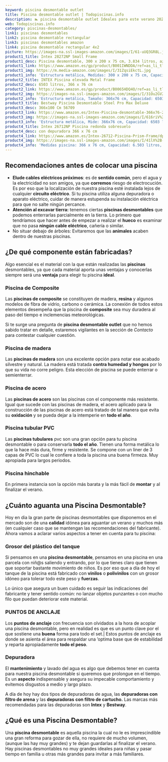 ```yaml
---
keyword: piscina desmontable outlet
title: Piscina desmontable outlet | Todopiscinas.info
description: 🏊 piscina desmontable outlet Ideales para este verano 2021. Aquí puedes comprar piscina desmontable outlet y comparar con otras similares. No dejes escapar piscina desmontable outlet a un precio realmente tentador.
web: Todopiscinas.info
category: piscinas-desmontables/
link1: piscinas desmontables
link2: piscina desmontable rectangular
link3: piscinas desmontables amazon
link4: piscina desmontable rectangular 4x2
picture: https://images-na.ssl-images-amazon.com/images/I/61-uUQ3GR8L.jpg
product1_title: Intex 28272NP Small Frame
product1_desc: Piscina desmontable, 300 x 200 x 75 cm, 3.834 litros, azul
product1_link: https://www.amazon.es/gp/product/B001IWNDDA/ref=as_li_tl?ie=UTF8&camp=3638&creative=24630&creativeASIN=B001IWNDDA&linkCode=as2&tag=todopiscinas0e-21&linkId=25b9d647487c889cb6ef56ed63f50ca1
product1_img: https://m.media-amazon.com/images/I/31ZqsiEkctL.jpg
product1_info: 'Estructura metálica, Medidas: 300 x 200 x 75 cm, Capacidad: 3.834 litros, Para 6 personas (+ 6 años), Fácil montaje, Forma rectangular'
product2_title: INTEX Piscina elevada Metal Frame
product2_desc: 6503 litros, 366 x 76 cm
product2_link: https://www.amazon.es/gp/product/B0065HDQ4O/ref=as_li_tl?ie=UTF8&camp=3638&creative=24630&creativeASIN=B0065HDQ4O&linkCode=as2&tag=todopiscinas0e-21&linkId=ed2430e3ba564d3527ee103df33ed7b3
product2_img: https://images-na.ssl-images-amazon.com/images/I/31Ou2GV2SAL.jpg
product2_info: 'Estructura metálica, Tamaño: 366x76 cm, Capacidad: 6503 litros, Forma circular, De 4 a 7 personas (+6 años)'
product3_title: Bestway Piscina Desmontable Steel Pro Max Deluxe
product3_desc: 366x100 Cm 56709
product3_link: https://www.amazon.es/Intex-Piscina-desmontable-366x76-28210NP/dp/B0065HDQ4O?__mk_es_ES=%C3%85M%C3%85%C5%BD%C3%95%C3%91&crid=25UQGV9HG2INI&dchild=1&keywords=piscinas+desmontables&qid=1615854176&sprefix=piscinas+dem%2Caps%2C201&sr=8-5&linkCode=ll1&tag=todopiscinas0e-21&linkId=34f200977c6cbaab1f3f4d9ac0e64755&language=es_ES&ref_=as_li_ss_tl
product3_img: https://images-na.ssl-images-amazon.com/images/I/616riV%2BiY3L.jpg
product3_info: 'Estructura metálica, Mide: 366x76 cm, Capacidad: 6503 litros, De 4 a 7 personas mayores de 6 años, Forma circular, Tecnología Super-Tough'
product4_title: Intex 26712NP Piscina redonda sobresuelo
product4_desc: con depuradora 366 x 76 cm
product4_link: https://www.amazon.es/Intex-26712-Piscina-Prism-Frame/dp/B07FB823GL?__mk_es_ES=%C3%85M%C3%85%C5%BD%C3%95%C3%91&dchild=1&keywords=piscinas+desmontables+con+depuradora&qid=1615936418&sr=8-5&linkCode=ll1&tag=todopiscinas0e-21&linkId=d98699de7830cd471766fa1daa36de34&language=es_ES&ref_=as_li_ss_tl
product4_img: https://images-na.ssl-images-amazon.com/images/I/41lX%2B-YpibL.jpg
product4_info: 'Medidas piscina: 366 x 76 cm, Capacidad: 6.503 litros, Incluye depuradora de cartucha A, Lona resistente triple capa'
---
```




## Recomendaciones antes de colocar una piscina



*   **Elude cables eléctricos próximos**: es de **sentido común**, pero el agua y la electricidad no son amigos, ya que **corremos** riesgo de electrocución. Es por eso que la localización de nuestra piscina esté instalada lejos de cualquier **circuito eléctrico**. Si tu piscina utiliza alguna depuradora o aparato eléctrico, cuidar de manera estupenda su instalación eléctrica para que no salte ningún percance.
*   **Atención al excavar tierra:** tenemos ciertas **piscinas desmontables** que podemos enterrarlas parcialmente en la tierra. Lo primero  que tendríamos que hacer antes de empezar a realizar el **hueco** es examinar que no pasa **ningún cable eléctrico**, cañería o similar.
*   No situar debajo de árboles: Evitaremos que las **animales** acaben dentro de nuestras piscinas.


## ¿De qué componente están fabricadas?

Algo esencial es el material con la que están realizadas las **piscinas** desmontables, ya que cada material aporta unas ventajas y conocerlas siempre será una **ventaja** para elegir tu piscina **ideal**.


### Piscina de Composite

Las **piscinas de composite** se constituyen de madera, **resina** y algunos modelos de fibra de vidrio, carbono o cerámica. La conexión de todos estos elementos desempeña que la piscina de **composite** sea muy duradera al paso del tiempo e inclemencias meteorológicas.

Si te surge una pregunta de **piscina desmontable outlet** que no hemos sabido tratar en detalle, estaremos vigilantes en la sección de _Contacto_ para contestar cualquier cuestión.


### Piscina de madera

Las **piscinas de madera** son una excelente opción para notar ese acabado silvestre y natural. La madera está tratada **contra humedad y hongos** por lo que su vida no corre peligro. Esta elección de piscina se puede enterrar o semienterrar.


### Piscina de acero

Las **piscinas de acero** son las piscinas con el componente más resistente. Igual que sucede con las piscinas de madera, el acero aplicado para la construcción de las piscinas de acero está tratado de tal manera que evita su **oxidación** y se pueda dejar a la intemperie en **todo el año**.


### Piscina tubular PVC

Las **piscinas tubulares** pvc son una gran opción para tu piscina desmontable o para conservarla **todo el año**. Tienen una forma metálica lo que la hace más dura, firme y resistente. Se compone con un liner de 3 capas de PVC lo cual le confiere a toda la piscina una buena firmeza. Muy apropiada para largos periodos.


### Piscina hinchable

En primera instancia son la opción más barata y la más fácil de **montar** y  al finalizar el verano.


## ¿Cuánto aguanta una Piscina Desmontable?

Hoy en dia la gran parte de piscinas desmontables que disponemos en el mercado son de una **calidad** idónea para aguantar un verano y muchos más (en cualquier caso que se mantengan las recomendaciones del fabricante). Ahora vamos a aclarar varios aspectos a tener en cuenta para tu piscina:


### Grosor del plástico del tanque

Si pensamos en una **piscina desmontable**, pensamos en una piscina en una parcela con niñ@s saliendo y entrando, por lo que tienes claro que tienen que soportar bastante movimiento de niños. Es por eso que a día de hoy el tanque de la piscina está fabricado con **vinilos** o **polivinilos** con un grosor idóneo para tolerar todo este peso y **fuerzas**.

Lo único que asegura un	 buen cuidado es seguir las indicaciones del fabricante y tener sentido común: no lanzar objetos punzantes o con mucho filo que puedan deteriorar este material.


### PUNTOS DE ANCLAJE

Los **puntos de anclaje** con frecuencia son olvidados a la hora de acoplar una piscina desmontable, pero en realidad es que es un punto clave por el que sostiene una **buena** forma para todo el set.| Estos puntos de anclaje es donde se asienta el área para respaldar una ’optima base que de estabilidad y reparta apropiadamente **todo el peso**.

<brand-panel :title=product1_title :desc=product1_desc :img=product1_img :link=product1_link></brand-panel>

<external-banner></external-banner>



### Depuradora

El **mantenimiento** y lavado del agua es algo que debemos tener en cuenta para nuestra piscina desmontable si queremos que prolongue en el tiempo. Es un **aspecto** indispensable y asegura su impecable comportamiento y evitemos disgustos a medio y largo plazo.

A día de hoy hay dos tipos de depuradoras de agua, las **depuradoras con filtro de arena** y  las **depuradoras** **con filtro de cartucho.** Las marcas más recomendadas para las depuradoras son **Intex** y **Bestway**.
## ¿Qué es una Piscina Desmontable?

Una **piscina desmontable** es aquella piscina la cual no le es imprescindible una gran reforma para gozar de ella, no requiere de mucho volumen, (aunque las hay muy grandes) y te dejan guardarlas al finalizar el verano. Hay piscinas desmontables no muy grandes ideales para niñas y pasar tiempo en familia u otras más grandes para invitar a más familiares.

<stats-list :link1=link1 :link2=link2 :link3=link3 :link4=link4 :category=category></stats-list>